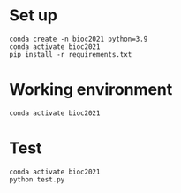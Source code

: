 # Set up

```
conda create -n bioc2021 python=3.9
conda activate bioc2021
pip install -r requirements.txt
```

# Working environment

```
conda activate bioc2021
```

# Test

```
conda activate bioc2021
python test.py
```
